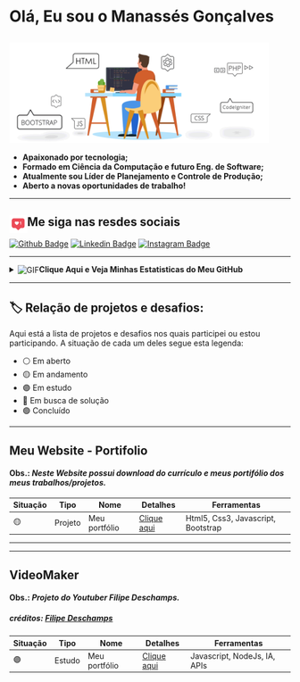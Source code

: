 # Olá, Eu sou o Manassés Gonçalves

<a href="https://github.com/ManassesGoncalves" alt="javascript"><code><img align="center" height="180px" src="https://github.com/ManassesGoncalves/ManassesGoncalves/blob/Master/imagens/Banner.gif?raw=true"></code></a>
---
- <b> Apaixonado por tecnologia;
- Formado em Ciência da Computação e futuro Eng. de Software;
- Atualmente sou Líder de Planejamento e Controle de Produção;
- Aberto a novas oportunidades de trabalho!</b>

---
## **Me siga nas resdes sociais**<img align="left" height="32px" src="https://github.com/ManassesGoncalves/ManassesGoncalves/blob/Master/imagens/Like.gif?raw=true" /></b>

[![Github Badge](https://img.shields.io/badge/-Github-000?style=flat&logo=Github&logoColor=white&link=https://github.com/ManassesGoncalves)](https://github.com/ManassesGoncalves)
[![Linkedin Badge](https://img.shields.io/badge/-LinkedIn-blue?style=flat&logo=Linkedin&logoColor=white&link=https://www.linkedin.com/in/manasses-gonçalves/)](https://www.linkedin.com/in/manasses-gonçalves/)
[![Instagram Badge](https://img.shields.io/badge/-Instagram-red?style=?style=flat&logo=Instagram&logoColor=white&link=https://www.instagram.com/manassesgoncalves/)](https://www.instagram.com/manassesgoncalves/)

---
<details>
<summary><img align="center" alt="GIF" height="150px" src="https://github.com/ManassesGoncalves/ManassesGoncalves/blob/Master/imagens/statistics.gif?raw=true" /><B>Clique Aqui e Veja Minhas Estatisticas do Meu GitHub </b></summary>



![Top Langs](https://github-readme-stats.vercel.app/api/top-langs/?username=ManassesGoncalves&theme=highcontrast)

![Manassés Gonçalves' github stats](https://github-readme-stats.vercel.app/api?username=ManassesGoncalves&theme=highcontrast)

</details>

---
## :label: Relação de projetos e desafios:
Aqui está a lista de projetos e desafios nos quais participei ou estou participando. A situação de cada um deles segue esta legenda: 
- :white_circle: Em aberto
- :yellow_circle: Em andamento
- :purple_circle: Em estudo
- :red_circle: Em busca de solução
- :green_circle: Concluído
---
## <b>Meu Website - Portifolio</b>
#### **Obs.:** *Neste Website possui download do currículo e meus portifólio dos meus trabalhos/projetos.*
|Situação|Tipo|Nome|Detalhes|Ferramentas|
|---|----|----|--------|-----------|
|:yellow_circle:|Projeto|Meu portfólio|<a href="https://github.com/ManassesGoncalves/ManassesGoncalves.github.io">Clique aqui</a> |Html5, Css3, Javascript, Bootstrap|

---
---
## <b>VideoMaker</b>
#### **Obs.:** *Projeto do Youtuber Filipe Deschamps.*
##### **créditos:**  <a href="https://www.youtube.com/watch?v=kjhu1LEmRpY&list=PLMdYygf53DP4YTVeu0JxVnWq01uXrLwHi"> Filipe Deschamps</a>
|Situação|Tipo|Nome|Detalhes|Ferramentas|
|---|----|----|--------|-----------|
|:purple_circle:|Estudo|Meu portfólio|<a href="https://github.com/ManassesGoncalves/ManassesGoncalves.github.io">Clique aqui</a> |Javascript, NodeJs, IA, APIs|